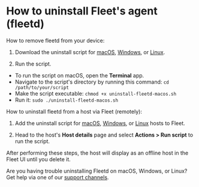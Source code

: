 # How to uninstall Fleet's agent (fleetd)

How to remove fleetd from your device:

1. Download the uninstall script for [macOS](https://github.com/fleetdm/fleet/blob/main/it-and-security/lib/macos/scripts/uninstall-fleetd-macos.sh), [Windows](https://github.com/fleetdm/fleet/blob/main/it-and-security/lib/windows/scripts/uninstall-fleetd-windows.ps1), or [Linux](https://github.com/fleetdm/fleet/blob/main/it-and-security/lib/linux/scripts/uninstall-fleetd-linux.sh).

2. Run the script.
- To run the script on macOS, open the **Terminal** app.
- Navigate to the script's directory by running this command: `cd /path/to/your/script`
- Make the script executable: `chmod +x uninstall-fleetd-macos.sh`
- Run it: `sudo ./uninstall-fleetd-macos.sh`

How to uninstall fleetd from a host via Fleet (remotely):

1. Add the uninstall script for [macOS](https://github.com/fleetdm/fleet/blob/main/it-and-security/lib/macos/scripts/uninstall-fleetd-macos.sh), [Windows](https://github.com/fleetdm/fleet/blob/main/it-and-security/lib/windows/scripts/uninstall-fleetd-windows.ps1), or [Linux](https://github.com/fleetdm/fleet/blob/main/it-and-security/lib/linux/scripts/uninstall-fleetd-linux.sh) hosts to Fleet.

2. Head to the host's **Host details** page and select **Actions > Run script** to run the script.

After performing these steps, the host will display as an offline host in the Fleet UI until you delete it.

Are you having trouble uninstalling Fleetd on macOS, Windows, or Linux? Get help via one of our [support channels](https://fleetdm.com/support).

<meta name="category" value="guides">
<meta name="authorFullName" value="Eric Shaw">
<meta name="authorGitHubUsername" value="eashaw">
<meta name="publishedOn" value="2021-09-08">
<meta name="articleTitle" value="How to uninstall fleetd">
<meta name="articleImageUrl" value="../website/assets/images/articles/how-to-uninstall-osquery-cover-1600x900@2x.jpg">
